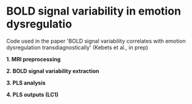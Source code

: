 # BOLD signal variability in emotion dysregulatio

Code used in the paper 'BOLD signal variability correlates with emotion dysregulation transdiagnostically' (Kebets et al., in prep)

**1. MRI preprocessing**

**2. BOLD signal variability extraction**

**3. PLS analysis**

**4. PLS outputs (LC1)**
